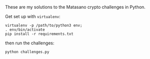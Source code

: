 These are my solutions to the Matasano crypto challenges in Python.

Get set up with `virtualenv`:

```
virtualenv -p /path/to/python3 env;
. env/bin/activate
pip install -r requirements.txt
```
then run the challenges:

```
python challenges.py
```
